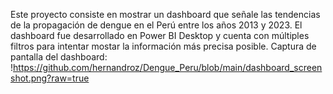 Este proyecto consiste en mostrar un dashboard que señale las tendencias de la propagación de dengue en el Perú entre los años 2013 y 2023.
El dashboard fue desarrollado en Power BI Desktop y cuenta con múltiples filtros para intentar mostar la información más precisa posible.
Captura de pantalla del dashboard:
!https://github.com/hernandroz/Dengue_Peru/blob/main/dashboard_screenshot.png?raw=true
